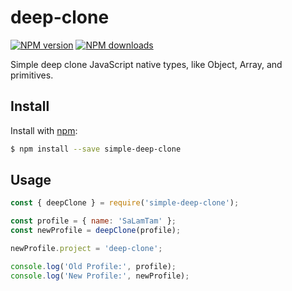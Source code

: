 # deep-clone
[![NPM version](https://img.shields.io/npm/v/simple-deep-clone.svg)](https://www.npmjs.com/package/aws-sdk)
[![NPM downloads](https://img.shields.io/npm/dm/simple-deep-clone.svg)](https://www.npmjs.com/package/aws-sdk)

Simple deep clone JavaScript native types, like Object, Array, and primitives.

## Install

Install with [npm](https://www.npmjs.com/):

```sh
$ npm install --save simple-deep-clone
```

## Usage

```js
const { deepClone } = require('simple-deep-clone');

const profile = { name: 'SaLamTam' };
const newProfile = deepClone(profile);

newProfile.project = 'deep-clone';

console.log('Old Profile:', profile);
console.log('New Profile:', newProfile);
```
